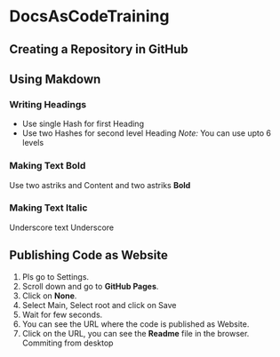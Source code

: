 # DocsAsCodeTraining
## Creating a Repository in GitHub
## Using Makdown
### Writing Headings
- Use single Hash for first Heading
- Use two Hashes for second level Heading
_Note:_ You can use upto 6 levels
### Making Text Bold
Use two astriks and Content and two astriks
**Bold** 
### Making Text Italic
Underscore text Underscore
## Publishing Code as Website
1. Pls go to Settings.
2. Scroll down and go to **GitHub Pages**.
3. Click on **None**.
4. Select Main, Select root and click on Save
5. Wait for few seconds.
6. You can see the URL where the code is published as Website.
7. Click on the URL, you can see the **Readme** file in the browser.
Commiting from desktop